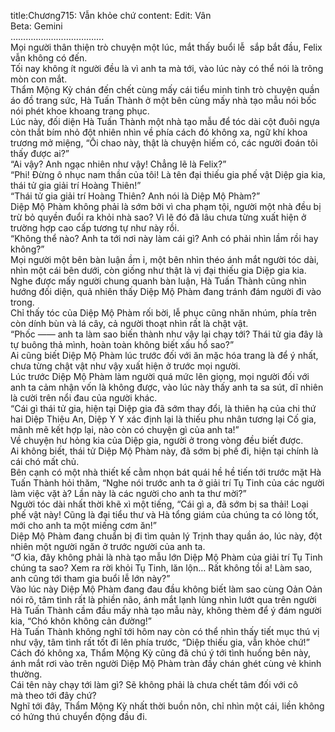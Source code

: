 title:Chương715: Vẫn khỏe chứ
content:
Edit: Vân<br>Beta: Gemini<br>……………………………….<br>Mọi người thân thiện trò chuyện một lúc, mắt thấy buổi lễ  sắp bắt đầu, Felix vẫn không có đến.<br>Tối nay không ít người đều là vì anh ta mà tới, vào lúc này có thể nói là trông mòn con mắt.<br>Thẩm Mộng Kỳ chán đến chết cùng mấy cái tiểu minh tinh trò chuyện quần áo đồ trang sức, Hà Tuấn Thành ở một bên cùng mấy nhà tạo mẫu nói bốc nói phét khoe khoang trang phục.<br>Lúc này, đối diện Hà Tuấn Thành một nhà tạo mẫu để tóc dài cột đuôi ngựa còn thắt bím nhỏ đột nhiên nhìn về phía cách đó không xa, ngữ khí khoa trương mở miệng, “Ôi chao này, thật là chuyện hiếm có, các người đoán tôi thấy được ai?”<br>“Ai vậy? Anh ngạc nhiên như vậy! Chẳng lẽ là Felix?”<br>“Phi! Đừng ô nhục nam thần của tôi! Là tên đại thiếu gia phế vật Diệp gia kia, thái tử gia giải trí Hoàng Thiên!”<br>“Thái tử gia giải trí Hoàng Thiên? Anh nói là Diệp Mộ Phàm?”<br>Diệp Mộ Phàm không phải là sớm bởi vì cha phạm tội, người một nhà đều bị trừ bỏ quyền đuổi ra khỏi nhà sao? Vì lẽ đó đã lâu chưa từng xuất hiện ở trường hợp cao cấp tương tự như này rồi.<br>“Không thể nào? Anh ta tới nơi này làm cái gì? Anh có phải nhìn lầm rồi hay không?”<br>Mọi người một bên bàn luận ầm ỉ, một bên nhìn théo ánh mắt người tóc dài, nhìn một cái bên dưới, còn giống như thật là vị đại thiếu gia Diệp gia kia.<br>Nghe được mấy người chung quanh bàn luận, Hà Tuấn Thành cũng nhìn hướng đối diện, quả nhiên thấy Diệp Mộ Phàm đang tránh đám người đi vào trong.<br>Chỉ thấy tóc của Diệp Mộ Phàm rối bời, lễ phục cũng nhăn nhúm, phía trên còn dính bùn và lá cây, cả người thoạt nhìn rất là chật vật.<br>“Phốc —— anh ta làm sao biến thành như vậy lại chạy tới? Thái tử gia đây là  tự buông thả mình, hoàn toàn không biết xấu hổ sao?”<br>Ai cũng biết Diệp Mộ Phàm lúc trước đối với ăn mặc hóa trang là để ý nhất, chưa từng chật vật như vậy xuất hiện ở trước mọi người.<br>Lúc trước Diệp Mộ Phàm làm người quá mức lên giọng, mọi người đối với anh ta cảm nhận vốn là không được, vào lúc này thấy anh ta sa sút, dĩ nhiên là cười trên nổi đau của người khác.<br>“Cái gì thái tử gia, hiện tại Diệp gia đã sớm thay đổi, là thiên hạ của chi thứ hai Diệp Thiệu An, Diệp Y Y xác định lại là thiếu phu nhân tương lại Cố gia, mãnh mẽ kết hợp lại, nào còn có chuyện gì của anh ta!”<br>Về chuyện hư hỏng kia của Diệp gia, người ở trong vòng đều biết được.<br>Ai không biết, thái tử Diệp Mộ Phàm này, đã sớm bị phế đi, hiện tại chính là cái chó mất chủ.<br>Bên cạnh có một nhà thiết kế cằm nhọn bát quái hề hề tiến tới trước mặt Hà Tuấn Thành hỏi thăm, “Nghe nói trước anh ta ở giải trí Tụ Tinh của các người làm việc vặt à? Lần này là các người cho anh ta thư mời?”<br>Người tóc dài nhất thời khẽ xì một tiếng, “Cái gì a, đã sớm bị sa thải! Loại phế vật này! Cũng là đại tiểu thư và Hà tổng giám của chúng ta có lòng tốt, mới cho anh ta một miếng cơm ăn!”<br>Diệp Mộ Phàm đang chuẩn bị đi tìm quản lý Trịnh thay quần áo, lúc này, đột nhiên một người ngăn ở trước người của anh ta.<br>“Ơ kìa, đây không phải là nhà tạo mẫu lớn Diệp Mộ Phàm của giải trí Tụ Tinh chúng ta sao? Xem ra rời khỏi Tụ Tinh, lăn lộn… Rất không tồi a! Làm sao, anh cũng tới tham gia buổi lễ lớn này?”<br>Vào lúc này Diệp Mộ Phàm đang đau đầu không biết làm sao cùng Oản Oản nói rõ, tâm tình rất là phiền não, ánh mắt lạnh lùng nhìn lướt qua trên người Hà Tuấn Thành cầm đầu mấy nhà tạo mẫu này, không thèm để ý đám người kia, “Chó khôn không cản đường!”<br>Hà Tuấn Thành không nghĩ tới hôm nay còn có thể nhìn thấy tiết mục thú vị như vậy, tâm tình rất tốt đi lên phía trước, “Diệp thiếu gia, vẫn khỏe chứ!”<br>Cách đó không xa, Thẩm Mộng Kỳ cũng đã chú ý tới tình huống bên này, ánh mắt rơi vào trên người Diệp Mộ Phàm tràn đầy chán ghét cùng vẻ khinh thường.<br>Cái tên này chạy tới làm gì? Sẽ không phải là chưa chết tâm đối với cô mà theo tới đây chứ?<br>Nghĩ tới đây, Thẩm Mộng Kỳ nhất thời buồn nôn, chỉ nhìn một cái, liền không có hứng thú chuyển động đầu đi.